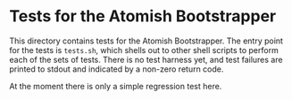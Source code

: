 Tests for the Atomish Bootstrapper
==================================

This directory contains tests for the Atomish Bootstrapper. The entry point for the tests is `tests.sh`, which shells out to other shell scripts to perform each of the sets of tests. There is no test harness yet, and test failures are printed to stdout and indicated by a non-zero return code.

At the moment there is only a simple regression test here.
